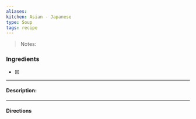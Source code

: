 ```yaml
---
aliases: 
kitchen: Asian - Japanese
type: Soup
tags: recipe
---
```


 >Notes: 

### Ingredients
- [x] 

---
#### Description:


---
#### Directions
